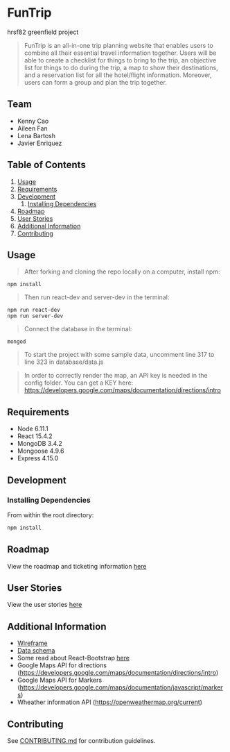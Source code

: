 # FunTrip
hrsf82 greenfield project

> FunTrip is an all-in-one trip planning website that enables users to combine all their essential travel information together. Users will be able to create a checklist for things to bring to the trip, an objective list for things to do during the trip, a map to show their destinations, and a reservation list for all the hotel/flight information. Moreover, users can form a group and plan the trip together. 

## Team

  - Kenny Cao
  - Aileen Fan
  - Lena Bartosh
  - Javier Enriquez

## Table of Contents

1. [Usage](#Usage)
1. [Requirements](#requirements)
1. [Development](#development)
    1. [Installing Dependencies](#installing-dependencies)
1. [Roadmap](#roadmap)
1. [User Stories](#user-stories)
1. [Additional Information](#additional-information)
1. [Contributing](#contributing)

## Usage

> After forking and cloning the repo locally on a computer, install npm: 

```
npm install

```
> Then run react-dev and server-dev in the terminal:

```
npm run react-dev
npm run server-dev
```
> Connect the database in the terminal: 

```
mongod

```
> To start the project with some sample data, uncomment line 317 to line 323 in database/data.js

> In order to correctly render the map, an API key is needed in the config folder. You can get a KEY here: https://developers.google.com/maps/documentation/directions/intro

## Requirements

- Node 6.11.1
- React 15.4.2
- MongoDB 3.4.2
- Mongoose 4.9.6
- Express 4.15.0

## Development

### Installing Dependencies

From within the root directory:

```sh
npm install

```

## Roadmap

View the roadmap and ticketing information [here](https://trello.com/b/1dkFWLno/funtrip)

## User Stories

View the user stories [here](https://docs.google.com/document/d/1j-vBE2c-PDgrn3o0Rq3vqFsFftWiNFMYTguVCWzNqbw/edit?usp=sharing)

## Additional Information 

- [Wireframe](https://drive.google.com/file/d/0B__VKvREYvbHZDNQS0pBR1ZmRFE/view?usp=sharing)
- [Data schema](https://docs.google.com/document/d/1j-vBE2c-PDgrn3o0Rq3vqFsFftWiNFMYTguVCWzNqbw/edit?ts=59cc223a)
- Some read about React-Bootstrap [here](https://react-bootstrap.github.io/components.html)
- Google Maps API for directions (https://developers.google.com/maps/documentation/directions/intro)
- Google Maps API for Markers (https://developers.google.com/maps/documentation/javascript/markers)
- Wheather information API (https://openweathermap.org/current)

## Contributing

See [CONTRIBUTING.md](CONTRIBUTING.md) for contribution guidelines.
